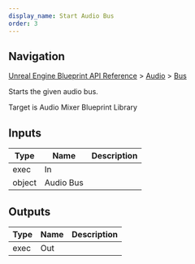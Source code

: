 ```yaml
---
display_name: Start Audio Bus
order: 3
---
```

## Navigation

[Unreal Engine Blueprint API Reference](https://dev.epicgames.com/documentation/en-us/unreal-engine/BlueprintAPI) > [Audio](https://dev.epicgames.com/documentation/en-us/unreal-engine/BlueprintAPI/Audio) > [Bus](https://dev.epicgames.com/documentation/en-us/unreal-engine/BlueprintAPI/Audio/Bus)

Starts the given audio bus.

Target is Audio Mixer Blueprint Library

## Inputs

| Type | Name | Description |
| --- | --- | --- |
| exec | In |  |
| object | Audio Bus |  |

## Outputs

| Type | Name | Description |
| --- | --- | --- |
| exec | Out |  |
